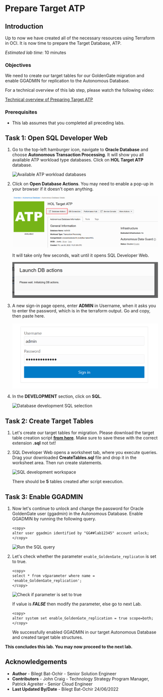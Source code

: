 # Prepare Target ATP

## Introduction

Up to now we have created all of the necessary resources using Terraform in OCI. It is now time to prepare the Target Database, ATP. 

*Estimated lab time*: 10 minutes

### Objectives

We need to create our target tables for our GoldenGate migration and enable GGADMIN for replication to the Autonomous Database.

For a technical overview of this lab step, please watch the following video:

[Technical overview of Preparing Target ATP](youtube:K89v3fprzpg)

### Prerequisites

* This lab assumes that you completed all preceding labs.

## Task 1: Open SQL Developer Web 

1. Go to the top-left hamburger icon, navigate to **Oracle Database** and choose **Autonomous Transaction Processing**. It will show you all available ATP workload type databases. Click on **HOL Target ATP** database.

	![Available ATP workload databases](images/atp.png)

2. Click on **Open Database Actions**. You may need to enable a pop-up in your browser if it doesn't open anything.

	![Open database actions](images/atp-1.png)

	It will take only few seconds, wait until it opens SQL Developer Web.

	![Open database actions](images/atp-2.png)

3. A new sign-in page opens, enter **ADMIN** in Username, when it asks you to enter the password, which is in the terraform output. Go and copy, then paste here.

	![Admin login page](images/sql-dev-1.png)

4. In the **DEVELOPMENT** section, click on **SQL**. 

	![Database development SQL selection](images/sql-dev-5.png)

## Task 2: Create Target Tables

1. Let's create our target tables for migration. Please download the target table creation script **[from here](./files/create-tables.sql)**. Make sure to save these with the correct extension **.sql** not txt!

2. SQL Developer Web opens a worksheet tab, where you execute queries. Drag your downloaded **CreateTables.sql** file and drop it in the worksheet area. Then run create statements.

	![SQL development workspace](images/sql-dev-2.png)

	There should be **5** tables created after script execution.


## Task 3: Enable GGADMIN 

1. Now let's continue to unlock and change the password for Oracle GoldenGate user (ggadmin) in the Autonomous Database. Enable GGADMIN by running the following query.

	```
	<copy>
	alter user ggadmin identified by "GG##lab12345" account unlock;
	</copy>
	```

	![Run the SQL query](images/sql-dev-3.png)

2. Let's check whether the parameter `enable_GoldenGate_replicaton` is set to true. 

	```
	<copy>
	select * from v$parameter where name = 'enable_GoldenGate_replication';
	</copy>
	```

	![Check if parameter is set to true](images/sql-dev-4.png)
	
	If value is _**FALSE**_ then modify the parameter, else go to next Lab.

	```
	<copy>
	alter system set enable_GoldenGate_replication = true scope=both;
	</copy>
	```

	We successfully enabled GGADMIN in our target Autonomous Database and created target table structures. 

**This concludes this lab. You may now proceed to the next lab.**

## Acknowledgements

* **Author** - Bilegt Bat-Ochir - Senior Solution Engineer
* **Contributors** - John Craig - Technology Strategy Program Manager, Patrick Agreiter - Senior Cloud Engineer
* **Last Updated By/Date** - Bilegt Bat-Ochir 24/06/2022
